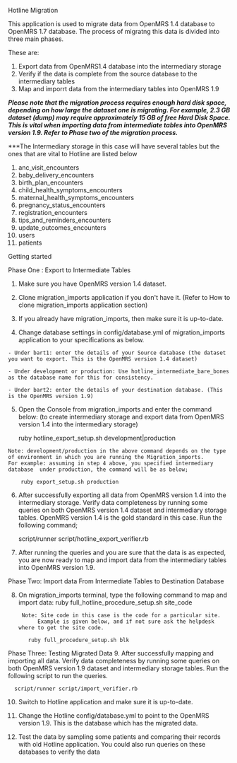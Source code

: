 Hotline Migration

This application is used to migrate data from OpenMRS 1.4 database to OpenMRS 1.7 database.
The process of migratng this data is divided into three main phases.

These are:
1. Export data from OpenMRS1.4 database into the intermediary storage
2. Verify if the data is complete from the source database to the intermediary tables
3. Map and imporrt data from the intermediary tables into OpenMRS 1.9

***Please note that the migration process requires enough hard disk space,
   depending on how large the dataset one is migrating. For example, 2.3 GB dataset (dump)
   may require approximately 15 GB of free Hard Disk Space. This is vital when importing
   data from intermediate tables into OpenMRS version 1.9.
   Refer to Phase two of the migration process.***

***The Intermediary storage in this case will have several tables but the ones that are
   vital to Hotline are listed below
   1. anc_visit_encounters
   2. baby_delivery_encounters
   3. birth_plan_encounters
   4. child_health_symptoms_encounters
   5. maternal_health_symptoms_encounters
   6. pregnancy_status_encounters
   7. registration_encounters
   8. tips_and_reminders_encounters
   9. update_outcomes_encounters
   10. users
   11. patients

   Getting started

   Phase One : Export to Intermediate Tables

   1. Make sure you have OpenMRS version 1.4 dataset.

   2. Clone migration_imports application if you don't have it.
      (Refer to How to clone migration_imports application section)

   3. If you already have migration_imports, then make sure it is up-to-date.

   4. Change database settings in config/database.yml of migration_imports application to your specifications as below.

   	- Under bart1: enter the details of your Source database (the dataset you want to export. This is the OpenMRS version 1.4 dataset)

   	- Under development or production: Use hotline_intermediate_bare_bones as the database name for this for consistency.

   	- Under bart2: enter the details of your destination database. (This is the OpenMRS version 1.9)

   5. Open the Console from migration_imports and enter the command below:
      (to create intermediary storage and export data from OpenMRS version 1.4 into the intermediary storage)

   		ruby hotline_export_setup.sh development|production

   	Note: development/production in the above command depends on the type of environment in which you are running the Migration_imports.
    For example: assuming in step 4 above, you specified intermediary database 	under production, the command will be as below;

   		ruby export_setup.sh production

   6. After successfully exporting all data from OpenMRS version 1.4 into the intermediary storage.
      Verify data completeness by running some queries on both OpenMRS version 1.4 dataset and intermediary storage tables.
      OpenMRS version 1.4 is the gold standard in this case.
      Run the following command;

       script/runner script/hotline_export_verifier.rb

   7. After running the queries and you are sure that the data is as expected,
      you are now ready to map and import data from the intermediary tables into OpenMRS version 1.9.

Phase Two: Import data From Intermediate Tables to Destination Database

  8. On migration_imports terminal, type the following command to map and import data:
       ruby full_hotline_procedure_setup.sh site_code

          Note: Site code in this case is the code for a particular site.
               Example is given below, and if not sure ask the helpdesk where to get the site code.

      		ruby full_procedure_setup.sh blk

Phase Three: Testing Migrated Data
  9. After successfully mapping and importing all data. Verify data completeness
     by running some queries on both OpenMRS version 1.9 dataset and intermediary storage tables.
     Run the following script to run the queries.

      script/runner script/import_verifier.rb

  10. Switch to Hotline application and make sure it is up-to-date.

  11. Change the Hotline config/database.yml to point to the OpenMRS version 1.9. This is the database which has the migrated data.

  12. Test the data by sampling some patients and comparing their records with old Hotline application. You could also run queries on
      these databases to verify the data
